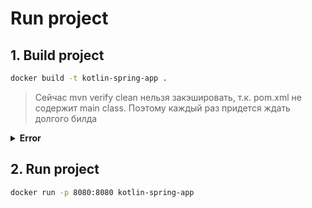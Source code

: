 # Run project

## 1. Build project

```sh
docker build -t kotlin-spring-app .
```

> Сейчас mvn verify clean нельзя закэшировать, т.к. pom.xml не содержит main class. Поэтому каждый раз придется ждать долгого билда

<details>
<summary><b>Error</b></summary>

```
[INFO] --- spring-boot:3.3.4:repackage (repackage) @ demo ---
[INFO] ------------------------------------------------------------------------
[INFO] BUILD FAILURE
[INFO] ------------------------------------------------------------------------
[INFO] Total time:  0.870 s
[INFO] Finished at: 2024-10-13T14:47:36+03:00
[INFO] ------------------------------------------------------------------------
[ERROR] Failed to execute goal org.springframework.boot:spring-boot-maven-plugin:3.3.4:repackage (repackage) on project demo: Execution repackage of goal org.springframework.boot:spring-boot-maven-plugin:3.3.4:repackage failed: Unable to find main class -> [Help 1]
[ERROR]
[ERROR] To see the full stack trace of the errors, re-run Maven with the -e switch.
[ERROR] Re-run Maven using the -X switch to enable full debug logging.
[ERROR]
[ERROR] For more information about the errors and possible solutions, please read the following articles:
[ERROR] [Help 1] http://cwiki.apache.org/confluence/display/MAVEN/PluginExecutionException
```

</details>

## 2. Run project

```sh
docker run -p 8080:8080 kotlin-spring-app
```
